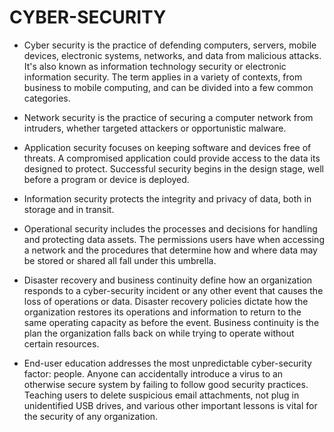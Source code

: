 # CYBER-SECURITY
* Cyber security is the practice of defending computers, servers, mobile devices, electronic systems, networks, and data from malicious attacks. It's also known as information technology security or electronic information security. The term applies in a variety of contexts, from business to mobile computing, and can be divided into a few common categories.

* Network security is the practice of securing a computer network from intruders, whether targeted attackers or opportunistic malware.

* Application security focuses on keeping software and devices free of threats. A compromised application could provide access to the data its designed to protect. Successful security begins in the design stage, well before a program or device is deployed.

* Information security protects the integrity and privacy of data, both in storage and in transit.

* Operational security includes the processes and decisions for handling and protecting data assets. The permissions users have when accessing a network and the procedures that determine how and where data may be stored or shared all fall under this umbrella.

* Disaster recovery and business continuity define how an organization responds to a cyber-security incident or any other event that causes the loss of operations or data. Disaster recovery policies dictate how the organization restores its operations and information to return to the same operating capacity as before the event. Business continuity is the plan the organization falls back on while trying to operate without certain resources.

* End-user education addresses the most unpredictable cyber-security factor: people. Anyone can accidentally introduce a virus to an otherwise secure system by failing to follow good security practices. Teaching users to delete suspicious email attachments, not plug in unidentified USB drives, and various other important lessons is vital for the security of any organization.
